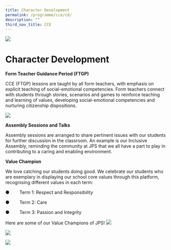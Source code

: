 ```yaml
---
title: Character Development
permalink: /programme/cce/cd/
description: ""
third_nav_title: CCE
---
```

![](/images/Banner.png)
# Character Development


**Form Teacher Guidance Period (FTGP)**

CCE (FTGP) lessons are taught by all form teachers, with emphasis on explicit teaching of social-emotional competencies. Form teachers connect with students through stories, scenarios and games to reinforce teaching and learning of values, developing social-emotional competencies and nurturing citizenship dispositions.

![](/images/FTGP%20Class%20Bonding.gif)

**Assembly Sessions and Talks**

Assembly sessions are arranged to share pertinent issues with our students for further discussion in the classroom. An example is our Inclusive Assembly, reminding the community at JPS that we all have a part to play in contributing to a caring and enabling environment.

**Value Champion**

We love catching our students doing good. We celebrate our students who are exemplary in displaying our school core values through this platform, recognising different values in each term:

●        Term 1: Respect and Responsibility

●        Term 2: Care

●        Term 3: Passion and Integrity

Here are some of our Value Champions of JPS!
![](/images/P1nP2%20Value%20Champs%20T1%20Respect.gif)

![](/images/P3nP4%20Value%20Champs%20T1%20Respect.gif)

![](/images/P5nP6%20Value%20Champs%20T1%20Respect.gif)
